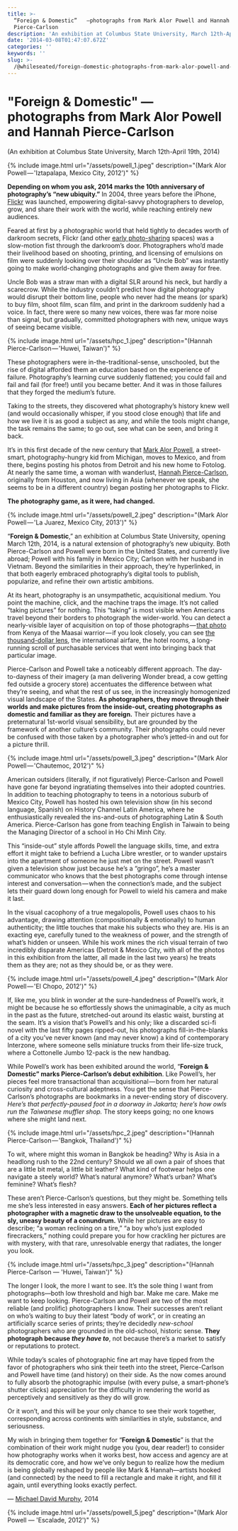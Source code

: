 ```yaml
---
title: >-
  “Foreign & Domestic”   —photographs from Mark Alor Powell and Hannah
  Pierce-Carlson
description: 'An exhibition at Columbus State University, March 12th-April 19th.'
date: '2014-03-08T01:47:07.672Z'
categories: ''
keywords: ''
slug: >-
  /@whileseated/foreign-domestic-photographs-from-mark-alor-powell-and-hannah-pierce-carlson-76bf28cb2f8f
---
```


# "Foreign & Domestic" — photographs from Mark Alor Powell and Hannah Pierce-Carlson

(An exhibition at Columbus State University, March 12th-April 19th, 2014)

{% include image.html url="/assets/powell_1.jpeg" description="(Mark Alor Powell — \'Iztapalapa, Mexico City, 2012\')" %}

**Depending on whom you ask, 2014 marks the 10th anniversary of photography’s “new ubiquity.”** In 2004, three years before the iPhone, [Flickr](http://web.archive.org/web/20040429160555/http://flickr.com/) was launched, empowering digital-savvy photographers to develop, grow, and share their work with the world, while reaching entirely new audiences.

Feared at first by a photographic world that held tightly to decades worth of darkroom secrets, Flickr (and other [early photo-sharing](http://web.archive.org/web/20050312074453/http://www.fotolog.net/?nc) spaces) was a slow-motion fist through the darkroom’s door. Photographers who’d made their livelihood based on shooting, printing, and licensing of emulsions on film were suddenly looking over their shoulder as “Uncle Bob” was instantly going to make world-changing photographs and give them away for free.

Uncle Bob was a straw man with a digital SLR around his neck, but hardly a scarecrow. While the industry couldn’t predict how digital photography would disrupt their bottom line, people who never had the means (or spark) to buy film, shoot film, scan film, and print in the darkroom suddenly had a voice. In fact, there were so many new voices, there was far more noise than signal, but gradually, committed photographers with new, unique ways of seeing became visible.

{% include image.html url="/assets/hpc_1.jpeg" description="(Hannah Pierce-Carlson — \'Huwei, Taiwan\')" %}

These photographers were in-the-traditional-sense, unschooled, but the rise of digital afforded them an education based on the experience of failure. Photography’s learning curve suddenly flattened; you could fail and fail and fail (for free!) until you became better. And it was in those failures that they forged the medium’s future.

Taking to the streets, they discovered what photography’s history knew well (and would occasionally whisper, if you stood close enough) that life and how we live it is as good a subject as any, and while the tools might change, the task remains the same; to go out, see what can be seen, and bring it back.

It’s in this first decade of the new century that [Mark Alor Powell](http://markalor.com/), a street-smart, photography-hungry kid from Michigan, moves to Mexico, and from there, begins posting his photos from Detroit and his new home to Fotolog. At nearly the same time, a woman with wanderlust, [Hannah Pierce-Carlson](http://gofeetgo.tv/), originally from Houston, and now living in Asia (whenever we speak, she seems to be in a different country) began posting her photographs to Flickr.

**The photography game, as it were, had changed.**

{% include image.html url="/assets/powell_2.jpeg" description="(Mark Alor Powell — \'La Juarez, Mexico City, 2013\')" %}

“**Foreign & Domestic**,” an exhibition at Columbus State University, opening March 12th, 2014, is a natural extension of photography’s new ubiquity. Both Pierce-Carlson and Powell were born in the United States, and currently live abroad; Powell with his family in Mexico City; Carlson with her husband in Vietnam. Beyond the similarities in their approach, they’re hyperlinked, in that both eagerly embraced photography’s digital tools to publish, popularize, and refine their own artistic ambitions.

At its heart, photography is an unsympathetic, acquisitional medium. You point the machine, click, and the machine traps the image. It’s not called “taking pictures” for nothing. This “taking” is most visible when Americans travel beyond their borders to photograph the wider-world. You can detect a nearly-visible layer of acquisition on top of those photographs — [that photo](https://www.google.com/search?q=kenya+masai&espv=210&es_sm=91&source=lnms&tbm=isch&sa=X&ei=pfkXU-zaEpOfkQfn1IHwBA&ved=0CAkQ_AUoAQ&biw=1355&bih=981) from Kenya of the Maasai warrior — if you look closely, you can see [the thousand-dollar lens](http://www.techfever.net/wp-content/uploads/2012/06/Sigma-Ultra-Telephoto-Lens.jpg), the international airfare, the hotel rooms, a long-running scroll of purchasable services that went into bringing back that particular image.

Pierce-Carlson and Powell take a noticeably different approach. The day-to-dayness of their imagery (a man delivering Wonder bread, a cow getting fed outside a grocery store) accentuates the difference between what they’re seeing, and what the rest of us see, in the increasingly homogenized visual landscape of the States. **As photographers, they move through their worlds and make pictures from the inside-out, creating photographs as domestic and familiar as they are foreign.** Their pictures have a preternatural 1st-world visual sensibility, but are grounded by the framework of another culture’s community. Their photographs could never be confused with those taken by a photographer who’s jetted-in and out for a picture thrill.

{% include image.html url="/assets/powell_3.jpeg" description="(Mark Alor Powell — \'Chautemoc, 2012\')" %}

American outsiders (literally, if not figuratively) Pierce-Carlson and Powell have gone far beyond ingratiating themselves into their adopted countries. In addition to teaching photography to teens in a notorious suburb of Mexico City, Powell has hosted his own television show (in his second language, Spanish) on History Channel Latin America, where he enthusiastically revealed the ins-and-outs of photographing Latin & South America. Pierce-Carlson has gone from teaching English in Taiwain to being the Managing Director of a school in Ho Chi Minh City.

This “inside-out” style affords Powell the language skills, time, and extra effort it might take to befriend a Lucha Libre wrestler, or to wander upstairs into the apartment of someone he just met on the street. Powell wasn’t given a television show just because he’s a “gringo”, he’s a master communicator who knows that the best photographs come through intense interest and conversation — when the connection’s made, and the subject lets their guard down long enough for Powell to wield his camera and make it last.

In the visual cacophony of a true megalopolis, Powell uses chaos to his advantage, drawing attention (compositionally & emotionally) to human authenticity; the little touches that make his subjects who they are. His is an exacting eye, carefully tuned to the weakness of power, and the strength of what’s hidden or unseen. While his work mines the rich visual terrain of two incredibly disparate Americas (Detroit & Mexico City, with all of the photos in this exhibition from the latter, all made in the last two years) he treats them as they are; not as they should be, or as they were.

{% include image.html url="/assets/powell_4.jpeg" description="(Mark Alor Powell — \'El Chopo, 2012\')" %}

If, like me, you blink in wonder at the sure-handedness of Powell’s work, it might be because he so effortlessly shows the unimaginable, a city as much in the past as the future, stretched-out around its elastic waist, bursting at the seam. It’s a vision that’s Powell’s and his only; like a discarded sci-fi novel with the last fifty pages ripped-out, his photographs fill-in-the-blanks of a city you’ve never known (and may never know) a kind of contemporary Interzone, where someone sells miniature trucks from their life-size truck, where a Cottonelle Jumbo 12-pack is the new handbag.

While Powell’s work has been exhibited around the world, “**Foreign & Domestic” marks Pierce-Carlson’s debut exhibition**. Like Powell’s, her pieces feel more transactional than acquisitional — born from her natural curiosity and cross-cultural adeptness. You get the sense that Pierce-Carlson’s photographs are bookmarks in a never-ending story of discovery. _Here’s that perfectly-paused foot in a doorway in Jakarta; here’s how owls run the Taiwanese muffler shop._ The story keeps going; no one knows where she might land next.

{% include image.html url="/assets/hpc_2.jpeg" description="(Hannah Pierce-Carlson — \'Bangkok, Thailand\')" %}

To wit, where might this woman in Bangkok be heading? Why is Asia in a headlong rush to the 22nd century? Should we all own a pair of shoes that are a little bit metal, a little bit leather? What kind of footwear helps one navigate a steely world? What’s natural anymore? What’s urban? What’s feminine? What’s flesh?

These aren’t Pierce-Carlson’s questions, but they might be. Something tells me she’s less interested in easy answers. **Each of her pictures reflect a photographer with a magnetic draw to the unsolveable equation, to the sly, uneasy beauty of a conundrum.** While her pictures are easy to describe; “a woman reclining on a tire,” “a boy who’s just exploded firecrackers,” nothing could prepare you for how crackling her pictures are with mystery, with that rare, unresolvable energy that radiates, the longer you look.

{% include image.html url="/assets/hpc_3.jpeg" description="(Hannah Pierce-Carlson — \'Huwei, Taiwan\')" %}

The longer I look, the more I want to see. It’s the sole thing I want from photographs—both low threshold and high bar. Make me care. Make me want to keep looking. Pierce-Carlson and Powell are two of the most reliable (and prolific) photographers I know. Their successes aren’t reliant on who’s waiting to buy their latest “body of work”, or in creating an artificially scarce series of prints; they’re decidedly _new-school_ photographers who are grounded in the old-school, historic sense. **They photograph because _they have to_**, not because there’s a market to satisfy or reputations to protect.

While today’s scales of photographic fine art may have tipped from the favor of photographers who sink their teeth into the street, Pierce-Carlson and Powell have time (and history) on their side. As the now comes around to fully absorb the photographic impulse (with every pulse, a smart-phone’s shutter clicks) appreciation for the difficulty in rendering the world as perceptively and sensitively as they do will grow.

Or it won’t, and this will be your only chance to see their work together, corresponding across continents with similarities in style, substance, and seriousness.

My wish in bringing them together for “**Foreign & Domestic**” is that the combination of their work might nudge you (you, dear reader!) to consider how photography works when it works best, how access and agency are at its democratic core, and how we’ve only begun to realize how the medium is being globally reshaped by people like Mark & Hannah—artists hooked (and connected) by the need to fill a rectangle and make it right, and fill it again, until everything looks exactly perfect.

— [Michael David Murphy](http://michaeldavidmurphy.com), 2014

{% include image.html url="/assets/powell_5.jpeg" description="(Mark Alor Powell — \'Escalade, 2012\')" %}
